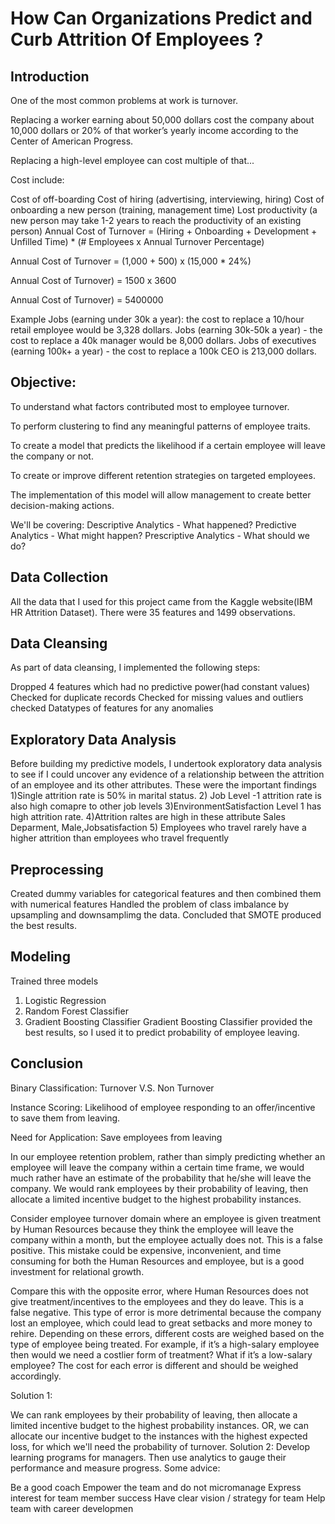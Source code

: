# How Can Organizations Predict and Curb Attrition Of Employees ?
## Introduction
One of the most common problems at work is turnover.

Replacing a worker earning about 50,000 dollars cost the company about 10,000 dollars or 20% of that worker’s yearly income according to the Center of American Progress.

Replacing a high-level employee can cost multiple of that...

Cost include:

Cost of off-boarding
Cost of hiring (advertising, interviewing, hiring)
Cost of onboarding a new person (training, management time)
Lost productivity (a new person may take 1-2 years to reach the productivity of an existing person)
Annual Cost of Turnover = (Hiring + Onboarding + Development + Unfilled Time) * (# Employees x Annual Turnover Percentage)

Annual Cost of Turnover = (1,000 + 500) x (15,000 * 24%)

Annual Cost of Turnover) = 1500 x 3600

Annual Cost of Turnover) = 5400000

Example
Jobs (earning under 30k a year): the cost to replace a 10/hour retail employee would be 3,328 dollars.
Jobs (earning 30k-50k a year) - the cost to replace a 40k manager would be 8,000 dollars.
Jobs of executives (earning 100k+ a year) - the cost to replace a 100k CEO is 213,000 dollars.

## Objective:
To understand what factors contributed most to employee turnover.

To perform clustering to find any meaningful patterns of employee traits.

To create a model that predicts the likelihood if a certain employee will leave the company or not.

To create or improve different retention strategies on targeted employees.

The implementation of this model will allow management to create better decision-making actions.

We'll be covering:
Descriptive Analytics - What happened?
Predictive Analytics - What might happen?
Prescriptive Analytics - What should we do?

## Data Collection
All the data that I used for this project came from the Kaggle website(IBM HR Attrition Dataset). There were 35 features and 1499 observations. 
## Data Cleansing
As part of data cleansing, I implemented the following steps:

Dropped 4 features which had no predictive power(had constant values)
Checked for duplicate records
Checked for missing values and outliers
checked Datatypes of features for any anomalies
## Exploratory Data Analysis
Before building my predictive models, I undertook exploratory data analysis to see if I could uncover any evidence of a relationship between the attrition of an employee and its other attributes. These were the important findings
1)Single attrition rate is 50% in marital status.
2) Job Level -1 attrition rate is also high comapre to other job levels
3)EnvironmentSatisfaction Level 1 has high attrition rate.
4)Attrition raltes are high in these attribute Sales Deparment, Male,Jobsatisfaction 
5) Employees who travel rarely have a higher attrition than employees who travel frequently
## Preprocessing
Created dummy variables for categorical features and then combined them with numerical features
Handled the problem of class imbalance by upsampling and downsamplimg the data. Concluded that SMOTE produced the best results.
## Modeling
Trained three models 
1) Logistic Regression
2) Random Forest Classifier
3) Gradient Boosting Classifier
Gradient Boosting Classifier provided the best results, so I used it to  predict probability of employee leaving.
## Conclusion
Binary Classification: Turnover V.S. Non Turnover

Instance Scoring: Likelihood of employee responding to an offer/incentive to save them from leaving.

Need for Application: Save employees from leaving

In our employee retention problem, rather than simply predicting whether an employee will leave the company within a certain time frame, we would much rather have an estimate of the probability that he/she will leave the company. We would rank employees by their probability of leaving, then allocate a limited incentive budget to the highest probability instances.

Consider employee turnover domain where an employee is given treatment by Human Resources because they think the employee will leave the company within a month, but the employee actually does not. This is a false positive. This mistake could be expensive, inconvenient, and time consuming for both the Human Resources and employee, but is a good investment for relational growth.

Compare this with the opposite error, where Human Resources does not give treatment/incentives to the employees and they do leave. This is a false negative. This type of error is more detrimental because the company lost an employee, which could lead to great setbacks and more money to rehire. Depending on these errors, different costs are weighed based on the type of employee being treated. For example, if it’s a high-salary employee then would we need a costlier form of treatment? What if it’s a low-salary employee? The cost for each error is different and should be weighed accordingly.

Solution 1:

We can rank employees by their probability of leaving, then allocate a limited incentive budget to the highest probability instances. OR, we can allocate our incentive budget to the instances with the highest expected loss, for which we'll need the probability of turnover. Solution 2: Develop learning programs for managers. Then use analytics to gauge their performance and measure progress. Some advice:

Be a good coach Empower the team and do not micromanage Express interest for team member success Have clear vision / strategy for team Help team with career developmen
